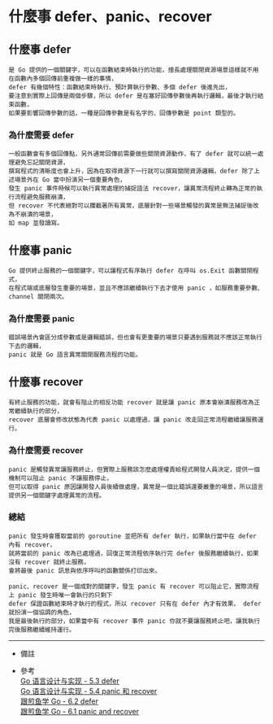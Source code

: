 # 什麼事 defer、panic、recover

## 什麼事 defer
    是 Go 提供的一個關鍵字，可以在函數結束時執行的功能，擅長處理關閉資源場景這樣就不用在函數內多個回傳前重複做一樣的事情，
    defer 有幾個特性：函數結束時執行、預計算執行參數、多個 defer 後進先出，
    要注意到實際上回傳是兩個步驟，所以 defer 是在塞好回傳參數後再執行邏輯，最後才執行結束函數，
    如果要影響回傳參數的話，一種是回傳參數是有名字的、回傳參數是 point 類型的。

### 為什麼需要 defer
    一般函數會有多個回傳點，另外通常回傳前需要做些關閉資源動作，有了 defer 就可以統一處理避免忘記關閉資源，
    撰寫程式的清晰度也會上升，因為在取得資源下一行就可以撰寫關閉資源邏輯，defer 除了上述場景外在 Go 當中扮演另一個重要角色，
    發生 panic 事件時候可以執行異常處理的捕捉語法 recover，讓異常流程終止轉為正常的執行流程避免服務崩潰，
    但 recover 不代表絕對可以攔截著所有異常，底層針對一些場景觸發的異常是無法捕捉後改為不崩潰的場景，
    如 map 並發讀寫。

## 什麼事 panic
    Go 提供終止服務的一個關鍵字，可以讓程式有序執行 defer 在呼叫 os.Exit 函數關閉程式，
    在程式端或底層發生重要的場景，並且不應該繼續執行下去才使用 panic ，如服務重要參數、 channel 關閉兩次。

### 為什麼需要 panic
    錯誤場景內會區分成參數或是邏輯錯誤，但也會有更重要的場景只要遇到服務就不應該正常執行下去的邏輯，
    panic 就是 Go 語言異常關閉服務流程的功能。

## 什麼事 recover
    有終止服務的功能，就會有阻止的相反功能 recover 就是讓 panic 原本會崩潰服務改為正常繼續執行的部分，
    recover 底層會修改狀態為代表 panic 以處理過，讓 panic 改走回正常流程繼續讓服務運行。

### 為什麼需要 recover
    panic 是觸發異常讓服務終止，但實際上服務該怎麼處理權責給程式開發人員決定，提供一個機制可以阻止 panic 不讓服務停止，
    但可以取得 panic 原因讓開發人員後續做處理，異常是一個比錯誤還要嚴重的場景，所以語言提供另一個關鍵字處理異常的流程。

### 總結
    panic 發生時會獲取當前的 goroutine 並把所有 defer 執行，如果執行當中在 defer 內有 recover，
    就將當前的 panic 改為已處理過，回復正常流程依序執行完 defer 後服務繼續執行，如果沒有 recover 就終止服務，
    會將最後 panic 訊息與依序呼叫的函數關係打印出來。
    
    panic、recover 是一個成對的關鍵字，發生 panic 有 recover 可以阻止它，實際流程上 panic 發生時唯一會執行的只剩下
    defer 保證函數結束時才執行的程式，所以 recover 只有在 defer 內才有效果， defer 就扮演一個協調的角色，
    我是最後執行的部分，如果當中有 recover 事件 panic 你就不要讓服務終止吧，讓我執行完後服務繼續維持運行。

---
- 備註

- 參考
    <br/>
    [Go 语言设计与实现 - 5.3 defer](https://draveness.me/golang/docs/part2-foundation/ch05-keyword/golang-defer/)
    <br/>
    [Go 语言设计与实现 - 5.4 panic 和 recover](https://draveness.me/golang/docs/part2-foundation/ch05-keyword/golang-panic-recover/)
    <br/>
    [跟煎鱼学 Go - 6.2 defer](https://eddycjy.gitbook.io/golang/di-6-ke-chang-yong-guan-jian-zi/defer)
    <br/>
    [跟煎鱼学 Go - 6.1 panic and recover](https://eddycjy.gitbook.io/golang/di-6-ke-chang-yong-guan-jian-zi/panic-and-recover)
    